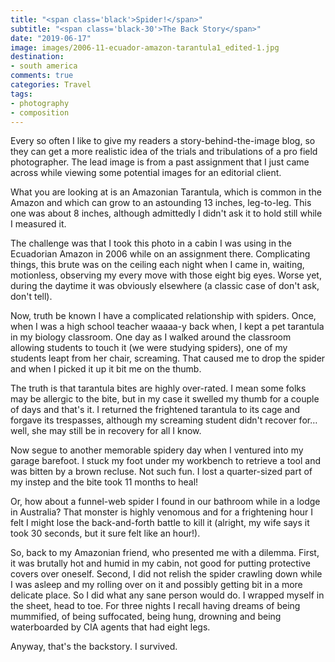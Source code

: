 ```yaml
---
title: "<span class='black'>Spider!</span>"
subtitle: "<span class='black-30'>The Back Story</span>"
date: "2019-06-17"
image: images/2006-11-ecuador-amazon-tarantula1_edited-1.jpg
destination:
- south america
comments: true
categories: Travel
tags:
- photography
- composition
---
```


Every so often I like to give my readers a story-behind-the-image blog, so they can get a more realistic idea of the trials and tribulations of a pro field photographer. The lead image is from a past assignment that I just came across while viewing some potential images for an editorial client. 

What you are looking at is an Amazonian Tarantula, which is common in the Amazon and which can grow to an astounding 13 inches, leg-to-leg. This one was about 8 inches, although admittedly I didn't ask it to hold still while I measured it. 

The challenge was that I took this photo in a cabin I was using in the Ecuadorian Amazon in 2006 while on an assignment there. Complicating things, this brute was on the ceiling each night when I came in, waiting, motionless, observing my every move with those eight big eyes. Worse yet, during the daytime it was obviously elsewhere (a classic case of don't ask, don't tell). 

Now, truth be known I have a complicated relationship with spiders. Once, when I was a high school teacher waaaa-y back when, I kept a pet tarantula in my biology classroom. One day as I walked around the classroom allowing students to touch it (we were studying spiders), one of my students leapt from her chair, screaming. That caused me to drop the spider and when I picked it up it bit me on the thumb. 

The truth is that tarantula bites are highly over-rated. I mean some folks may be allergic to the bite, but in my case it swelled my thumb for a couple of days and that's it. I returned the frightened tarantula to its cage and forgave its trespasses, although my screaming student didn't recover for… well, she may still be in recovery for all I know.  

Now segue to another memorable spidery day when I ventured into my garage  barefoot. I stuck my foot under my workbench to retrieve a tool and was bitten by a brown recluse. Not such fun. I lost a quarter-sized part of my instep and the bite took 11 months to heal!  

Or, how about a funnel-web spider I found in our bathroom while in a lodge in Australia? That monster is highly venomous and for a frightening hour I felt I might lose the back-and-forth battle to kill it (alright, my wife says it took 30 seconds, but it sure felt like an hour!). 

So, back to my Amazonian friend, who presented me with a dilemma. First, it was brutally hot and humid in my cabin, not good for putting protective covers over oneself. Second, I did not relish the spider crawling down while I was asleep and my rolling over on it and possibly getting bit in a more delicate place. So I did what any sane person would do. I wrapped myself in the sheet, head to toe. For three nights I recall having dreams of being mummified, of being suffocated, being hung, drowning and being waterboarded by CIA agents that had eight legs. 

Anyway, that's the backstory. I survived. 